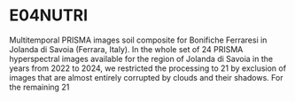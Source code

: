 # E04NUTRI
Multitemporal PRISMA images soil composite for Bonifiche Ferraresi in Jolanda di Savoia (Ferrara, Italy). In the whole set of 24 PRISMA hyperspectral images available for the region of Jolanda di Savoia in the years from 2022 to 2024, we restricted the processing to 21 by exclusion of images that are almost entirely corrupted by clouds and their shadows. For the remaining 21   
